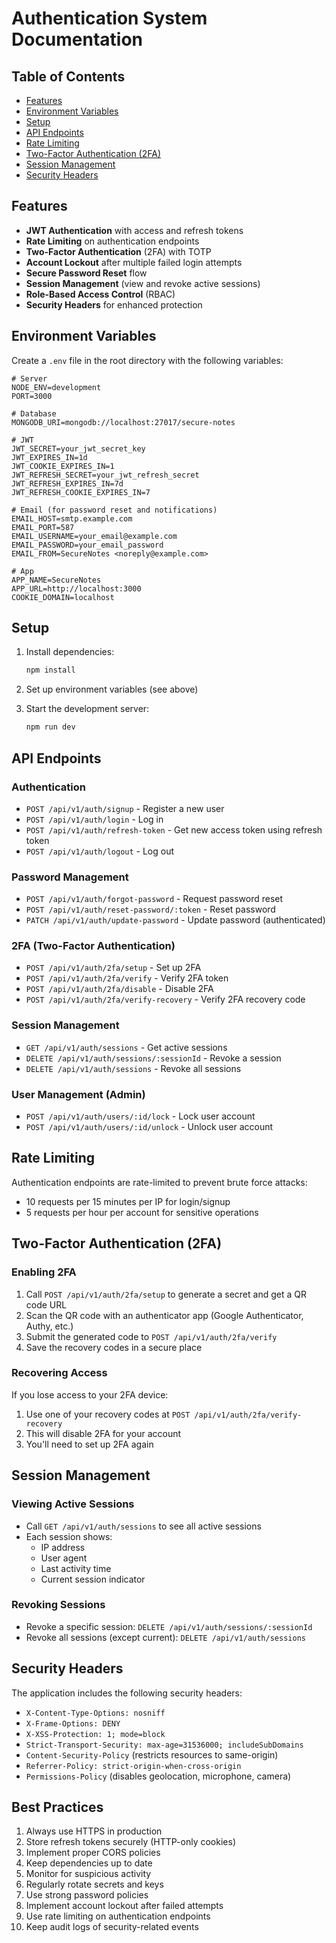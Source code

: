 # Authentication System Documentation

## Table of Contents
- [Features](#features)
- [Environment Variables](#environment-variables)
- [Setup](#setup)
- [API Endpoints](#api-endpoints)
- [Rate Limiting](#rate-limiting)
- [Two-Factor Authentication (2FA)](#two-factor-authentication-2fa)
- [Session Management](#session-management)
- [Security Headers](#security-headers)

## Features

- **JWT Authentication** with access and refresh tokens
- **Rate Limiting** on authentication endpoints
- **Two-Factor Authentication** (2FA) with TOTP
- **Account Lockout** after multiple failed login attempts
- **Secure Password Reset** flow
- **Session Management** (view and revoke active sessions)
- **Role-Based Access Control** (RBAC)
- **Security Headers** for enhanced protection

## Environment Variables

Create a `.env` file in the root directory with the following variables:

```env
# Server
NODE_ENV=development
PORT=3000

# Database
MONGODB_URI=mongodb://localhost:27017/secure-notes

# JWT
JWT_SECRET=your_jwt_secret_key
JWT_EXPIRES_IN=1d
JWT_COOKIE_EXPIRES_IN=1
JWT_REFRESH_SECRET=your_jwt_refresh_secret
JWT_REFRESH_EXPIRES_IN=7d
JWT_REFRESH_COOKIE_EXPIRES_IN=7

# Email (for password reset and notifications)
EMAIL_HOST=smtp.example.com
EMAIL_PORT=587
EMAIL_USERNAME=your_email@example.com
EMAIL_PASSWORD=your_email_password
EMAIL_FROM=SecureNotes <noreply@example.com>

# App
APP_NAME=SecureNotes
APP_URL=http://localhost:3000
COOKIE_DOMAIN=localhost
```

## Setup

1. Install dependencies:
   ```bash
   npm install
   ```

2. Set up environment variables (see above)

3. Start the development server:
   ```bash
   npm run dev
   ```

## API Endpoints

### Authentication

- `POST /api/v1/auth/signup` - Register a new user
- `POST /api/v1/auth/login` - Log in
- `POST /api/v1/auth/refresh-token` - Get new access token using refresh token
- `POST /api/v1/auth/logout` - Log out

### Password Management

- `POST /api/v1/auth/forgot-password` - Request password reset
- `POST /api/v1/auth/reset-password/:token` - Reset password
- `PATCH /api/v1/auth/update-password` - Update password (authenticated)

### 2FA (Two-Factor Authentication)

- `POST /api/v1/auth/2fa/setup` - Set up 2FA
- `POST /api/v1/auth/2fa/verify` - Verify 2FA token
- `POST /api/v1/auth/2fa/disable` - Disable 2FA
- `POST /api/v1/auth/2fa/verify-recovery` - Verify 2FA recovery code

### Session Management

- `GET /api/v1/auth/sessions` - Get active sessions
- `DELETE /api/v1/auth/sessions/:sessionId` - Revoke a session
- `DELETE /api/v1/auth/sessions` - Revoke all sessions

### User Management (Admin)

- `POST /api/v1/auth/users/:id/lock` - Lock user account
- `POST /api/v1/auth/users/:id/unlock` - Unlock user account

## Rate Limiting

Authentication endpoints are rate-limited to prevent brute force attacks:
- 10 requests per 15 minutes per IP for login/signup
- 5 requests per hour per account for sensitive operations

## Two-Factor Authentication (2FA)

### Enabling 2FA

1. Call `POST /api/v1/auth/2fa/setup` to generate a secret and get a QR code URL
2. Scan the QR code with an authenticator app (Google Authenticator, Authy, etc.)
3. Submit the generated code to `POST /api/v1/auth/2fa/verify`
4. Save the recovery codes in a secure place

### Recovering Access

If you lose access to your 2FA device:
1. Use one of your recovery codes at `POST /api/v1/auth/2fa/verify-recovery`
2. This will disable 2FA for your account
3. You'll need to set up 2FA again

## Session Management

### Viewing Active Sessions

- Call `GET /api/v1/auth/sessions` to see all active sessions
- Each session shows:
  - IP address
  - User agent
  - Last activity time
  - Current session indicator

### Revoking Sessions

- Revoke a specific session: `DELETE /api/v1/auth/sessions/:sessionId`
- Revoke all sessions (except current): `DELETE /api/v1/auth/sessions`

## Security Headers

The application includes the following security headers:

- `X-Content-Type-Options: nosniff`
- `X-Frame-Options: DENY`
- `X-XSS-Protection: 1; mode=block`
- `Strict-Transport-Security: max-age=31536000; includeSubDomains`
- `Content-Security-Policy` (restricts resources to same-origin)
- `Referrer-Policy: strict-origin-when-cross-origin`
- `Permissions-Policy` (disables geolocation, microphone, camera)

## Best Practices

1. Always use HTTPS in production
2. Store refresh tokens securely (HTTP-only cookies)
3. Implement proper CORS policies
4. Keep dependencies up to date
5. Monitor for suspicious activity
6. Regularly rotate secrets and keys
7. Use strong password policies
8. Implement account lockout after failed attempts
9. Use rate limiting on authentication endpoints
10. Keep audit logs of security-related events
